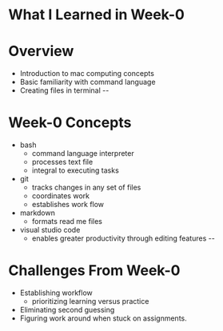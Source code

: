 # What I Learned in Week-0
# Overview
* Introduction to mac computing concepts
* Basic familiarity with command language 
* Creating files in terminal
--
# Week-0 Concepts
* bash
  * command language interpreter
  * processes text file
  * integral to executing tasks 
* git
  * tracks changes in any set of files
  * coordinates work
  * establishes work flow
* markdown
  * formats read me files
* visual studio code
  * enables greater productivity through editing features
--
# Challenges From Week-0
* Establishing workflow
  * prioritizing learning versus practice
* Eliminating second guessing 
* Figuring work around when stuck on assignments.